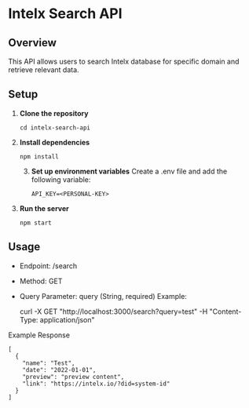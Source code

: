 # Intelx Search API

## Overview
This API allows users to search Intelx database for specific domain and retrieve relevant data.

## Setup

1. **Clone the repository**
   ```
   cd intelx-search-api
   ```
2. **Install dependencies**
    ```
    npm install
    ```

   3. **Set up environment variables**
   Create a .env file and add the following variable:
       ```
       API_KEY=<PERSONAL-KEY>
       ```
4. **Run the server**
    ```
    npm start
    ```

## Usage
- Endpoint: /search
- Method: GET
- Query Parameter: query (String, required)
Example:

    curl -X GET "http://localhost:3000/search?query=test" -H "Content-Type: application/json"
    

Example Response
```
[
  {
    "name": "Test",
    "date": "2022-01-01",
    "preview": "preview content",
    "link": "https://intelx.io/?did=system-id"
  }
]
```



